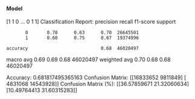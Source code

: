 #### Model
[1 1 0 ... 0 1 1]
Classification Report:
              precision    recall  f1-score   support

           0       0.78      0.63      0.70  26645501
           1       0.60      0.75      0.67  19374996

    accuracy                           0.68  46020497
   macro avg       0.69      0.69      0.68  46020497
weighted avg       0.70      0.68      0.68  46020497

Accuracy: 0.681817495365163
Confusion Matrix:
[[16833652  9811849]
 [ 4831068 14543928]]
Confusion Matrix (%):
[[36.57859671 21.32060634]
 [10.49764413 31.60315283]]
